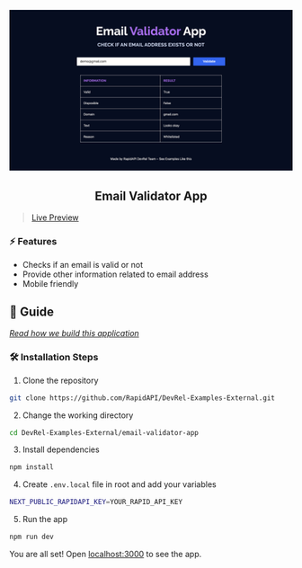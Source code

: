 ![cover](assets/cover.png)

<div align="center">
	<h2>Email Validator App</h2>
</div>

> [Live Preview](https://rapidapi-example-email-validator-app.vercel.app/)

### ⚡️ Features

- Checks if an email is valid or not
- Provide other information related to email address
- Mobile friendly

## 📖 Guide

[*Read how we build this application*](https://rapidapi.com/guides/build-email-validator-app)

### 🛠️ Installation Steps

1. Clone the repository

```bash
git clone https://github.com/RapidAPI/DevRel-Examples-External.git
```

2. Change the working directory

```bash
cd DevRel-Examples-External/email-validator-app
```

3. Install dependencies

```bash
npm install
```

4. Create `.env.local` file in root and add your variables

```bash
NEXT_PUBLIC_RAPIDAPI_KEY=YOUR_RAPID_API_KEY
```

5. Run the app

```bash
npm run dev
```

You are all set! Open [localhost:3000](http://localhost:3000/) to see the app.
